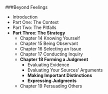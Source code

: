 ###Beyond Feelings
- Introduction
- Part One: The Context
- Part Two: The Pitfalls
- **Part Three: The Strategy**
    - Chapter 14 Knowing Yourself
    - Chapter 15 Being Observant
    - Chapter 16 Selecting an Issue
    - Chapter 17 Conducting Inquiry
    - **Chapter 18 Forming a Judgment**
        - Evaluating Evidence
        - Evaluating Your Sources’ Arguments
        - **Making Important Distinctions**
        - **Expressing Judgments**
    - Chapter 19 Persuading Others


